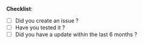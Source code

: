 **Checklist**:

<!-- to check an item, place an "x" in the box like so: "- [x] Documentation" -->

- [ ] Did you create an issue ?
- [ ] Have you tested it ?
- [ ] Did you have a update within the last 6 months ?
